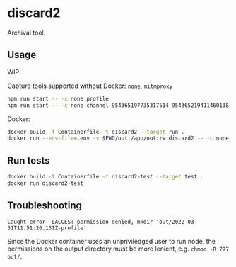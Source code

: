 # discard2
Archival tool.

## Usage
WIP.

Capture tools supported without Docker: `none`, `mitmproxy`

```bash
npm run start -- -c none profile
npm run start -- -c none channel 954365197735317514 954365219411460138 --after 2010-01-01 --before 2023-03-18
```

Docker:

```bash
docker build -f Containerfile -t discard2 --target run .
docker run --env-file=.env -v $PWD/out:/app/out:rw discard2 -- -c none --headless profile
```

## Run tests

```bash
docker build -f Containerfile -t discard2-test --target test .
docker run discard2-test
```

## Troubleshooting

`Caught error: EACCES: permission denied, mkdir 'out/2022-03-31T11:51:26.131Z-profile'`

Since the Docker container uses an unpriviledged user to run node, the permissions on the output directory must be more lenient, e.g. `chmod -R 777 out/`.